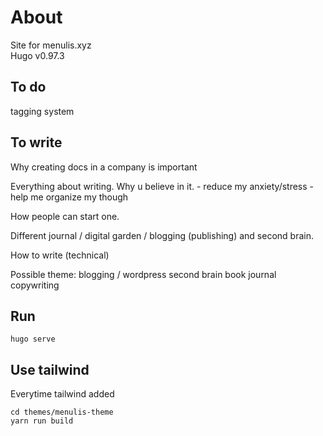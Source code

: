 # About
Site for menulis.xyz  
Hugo v0.97.3

## To do
tagging system

## To write

Why creating docs in a company is important

Everything about writing. 
	Why u believe in it.
		- reduce my anxiety/stress
		- help me organize my though

How people can start one.

Different journal / digital garden / blogging (publishing) and second brain.

How to write (technical)

Possible theme:
    blogging / wordpress
    second brain
    book
    journal
    copywriting

## Run
```
hugo serve
```

## Use tailwind
Everytime tailwind added
```
cd themes/menulis-theme
yarn run build
```
